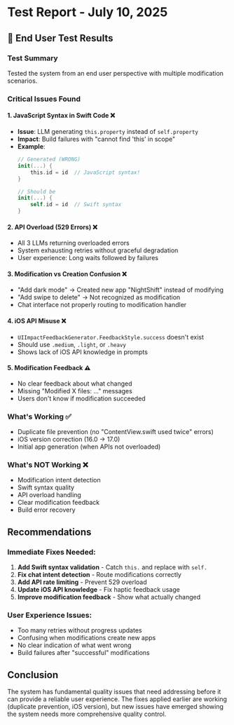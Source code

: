 # Test Report - July 10, 2025

## 🔴 End User Test Results

### Test Summary
Tested the system from an end user perspective with multiple modification scenarios.

### Critical Issues Found

#### 1. **JavaScript Syntax in Swift Code** ❌
- **Issue**: LLM generating `this.property` instead of `self.property`
- **Impact**: Build failures with "cannot find 'this' in scope"
- **Example**:
  ```swift
  // Generated (WRONG)
  init(...) {
      this.id = id  // JavaScript syntax!
  }
  
  // Should be
  init(...) {
      self.id = id  // Swift syntax
  }
  ```

#### 2. **API Overload (529 Errors)** ❌
- All 3 LLMs returning overloaded errors
- System exhausting retries without graceful degradation
- User experience: Long waits followed by failures

#### 3. **Modification vs Creation Confusion** ❌
- "Add dark mode" → Created new app "NightShift" instead of modifying
- "Add swipe to delete" → Not recognized as modification
- Chat interface not properly routing to modification handler

#### 4. **iOS API Misuse** ❌
- `UIImpactFeedbackGenerator.FeedbackStyle.success` doesn't exist
- Should use `.medium`, `.light`, or `.heavy`
- Shows lack of iOS API knowledge in prompts

#### 5. **Modification Feedback** ⚠️
- No clear feedback about what changed
- Missing "Modified X files: ..." messages
- Users don't know if modification succeeded

### What's Working ✅
- Duplicate file prevention (no "ContentView.swift used twice" errors)
- iOS version correction (16.0 → 17.0)
- Initial app generation (when APIs not overloaded)

### What's NOT Working ❌
- Modification intent detection
- Swift syntax quality
- API overload handling
- Clear modification feedback
- Build error recovery

## Recommendations

### Immediate Fixes Needed:
1. **Add Swift syntax validation** - Catch `this.` and replace with `self.`
2. **Fix chat intent detection** - Route modifications correctly
3. **Add API rate limiting** - Prevent 529 overload
4. **Update iOS API knowledge** - Fix haptic feedback usage
5. **Improve modification feedback** - Show what actually changed

### User Experience Issues:
- Too many retries without progress updates
- Confusing when modifications create new apps
- No clear indication of what went wrong
- Build failures after "successful" modifications

## Conclusion
The system has fundamental quality issues that need addressing before it can provide a reliable user experience. The fixes applied earlier are working (duplicate prevention, iOS version), but new issues have emerged showing the system needs more comprehensive quality control.